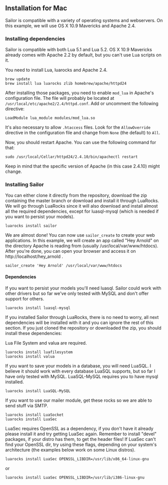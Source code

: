 ## Installation for Mac

Sailor is compatible with a variety of operating systems and webservers. On this example, we will use OS X 10.9 Mavericks and Apache 2.4.

### Installing dependencies

Sailor is compatible with both Lua 5.1 and Lua 5.2. OS X 10.9 Mavericks already comes with Apache 2.2 by default, but you can't use Lua scripts on it.

You need to install Lua, luarocks and Apache 2.4.

    brew update
    brew install lua luarocks zlib homebrew/apache/httpd24

After installing those packages, you need to enable `mod_lua` in Apache's configuration file. The file will probably be located at `/usr/local/etc/apache2/2.4/httpd.conf`. Add or uncomment the following directive:

    LoadModule lua_module modules/mod_lua.so

It's also necessary to allow `.htaccess` files. Look for the `AllowOverride` directive in the configuration file and change from `None` (the default) to `All`.

Now, you should restart Apache. You can use the following command for that:

    sudo /usr/local/Cellar/httpd24/2.4.10/bin/apachectl restart

Keep in mind that the specific version of Apache (in this case 2.4.10) might change.

### Installing Sailor

You can either clone it directly from the repository, download the zip containing the master branch or download and install it through LuaRocks. We will go through LuaRocks since it will also download and install almost all the required dependencies, except for luasql-mysql (which is needed if you want to persist your models).

    luarocks install sailor

We are almost done! You can now use `sailor_create` to create your web applications. In this example, we will create an app called "Hey Arnold" on the directory Apache is reading from (usually /usr/local/var/www/htdocs). After you're done, you can open your browser and access it on http://localhost/hey_arnold .

    sailor_create 'Hey Arnold' /usr/local/var/www/htdocs


#### Dependencies

If you want to persist your models you'll need luasql. Sailor could work with other drivers but so far we've only tested with MySQL and don't offer support for others.

    luarocks install luasql-mysql

If you installed Sailor through LuaRocks, there is no need to worry, all next dependencies will be installed with it and you can ignore the rest of this section. If you just cloned the repository or downloaded the zip, you should install these dependencies:

Lua File System and valua are required.

    luarocks install luafilesystem
    luarocks install valua

If you want to save your models in a database, you will need LuaSQL. I believe it should work with every database LuaSQL supports, but so far I have only tested with MySQL. LuaSQL-MySQL requires you to have mysql installed.

    luarocks install LuaSQL-MySQL

If you want to use our mailer module, get these rocks so we are able to send stuff via SMTP.

    luarocks install LuaSocket
    luarocks install LuaSec

LuaSec requires OpenSSL as a dependency, if you don't have it already please install it and try getting LuaSec again. Remember to install "devel" packages, if your distro has them, to get the header files! If LuaSec can't find your OpenSSL dir, try using these flags, depending on your system's architecture (the examples below work on some Linux distros).

    luarocks install LuaSec OPENSSL_LIBDIR=/usr/lib/x86_64-linux-gnu
or

    luarocks install LuaSec OPENSSL_LIBDIR=/usr/lib/i386-linux-gnu
